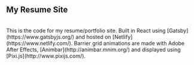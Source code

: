 ## My Resume Site
<br>
This is the code for my resume/portfolio site. Built in React using [Gatsby](https://www.gatsbyjs.org/) and hosted on [Netlify](https://www.netlify.com/). Barrier grid animations are made with Adobe After Effects, [Animbar](http://animbar.mnim.org/) and displayed using [Pixi.js](http://www.pixijs.com/).